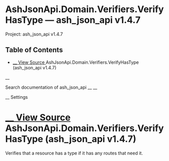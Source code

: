 # AshJsonApi.Domain.Verifiers.VerifyHasType — ash_json_api v1.4.7

Project: ash_json_api v1.4.7

## Table of Contents

- [ __ View Source ](external_link) AshJsonApi.Domain.Verifiers.VerifyHasType (ash_json_api v1.4.7)

__

Search documentation of ash_json_api __ __

__ Settings

#  [ __ View Source ](external_link) AshJsonApi.Domain.Verifiers.VerifyHasType (ash_json_api v1.4.7)

Verifies that a resource has a type if it has any routes that need it.
